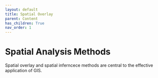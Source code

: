 ```yaml
---
layout: default
title: Spatial Overlay
parent: Content
has_children: True
nav_order: 1
---
```


# Spatial Analysis Methods

Spatial overlay and spatial inferncece methods are central to the effective application of GIS.